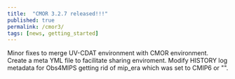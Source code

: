 ```yaml
---
title:  "CMOR 3.2.7 released!!!"
published: true
permalink: /cmor3/
tags: [news, getting_started]
---
```


Minor fixes to merge UV-CDAT environment with CMOR environment.  Create a meta YML file to facilitate sharing enviroment.  Modify HISTORY log metadata for Obs4MIPS getting rid of mip_era which was set to CMIP6 or "". 

